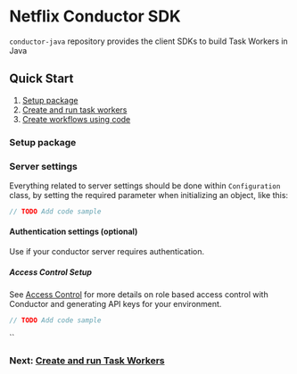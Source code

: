 # Netflix Conductor SDK

`conductor-java` repository provides the client SDKs to build Task Workers in Java

## Quick Start

1. [Setup package](#Setup-conductor-python-package)
2. [Create and run task workers](docs/worker/README.md)
3. [Create workflows using code](docs/workflow/README.md)

### Setup package

### Server settings
Everything related to server settings should be done within `Configuration` class, by setting the required parameter when initializing an object, like this:

```java
// TODO Add code sample
```

#### Authentication settings (optional)
Use if your conductor server requires authentication.

##### Access Control Setup
See [Access Control](https://orkes.io/content/docs/getting-started/concepts/access-control) for more details on role based access control with Conductor and generating API keys for your environment.

```java
// TODO Add code sample
```
``

### Next: [Create and run Task Workers](docs/worker/README.md)